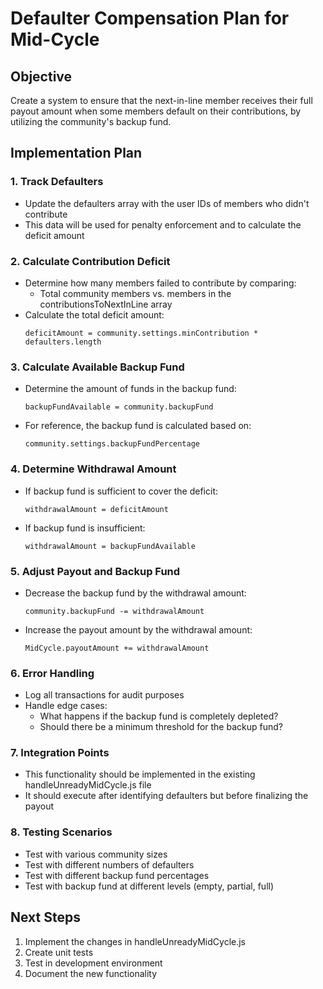 # Defaulter Compensation Plan for Mid-Cycle

## Objective
Create a system to ensure that the next-in-line member receives their full payout amount when some members default on their contributions, by utilizing the community's backup fund.

## Implementation Plan

### 1. Track Defaulters
- Update the defaulters array with the user IDs of members who didn't contribute
- This data will be used for penalty enforcement and to calculate the deficit amount

### 2. Calculate Contribution Deficit
- Determine how many members failed to contribute by comparing:
  - Total community members vs. members in the contributionsToNextInLine array
- Calculate the total deficit amount:
  ```
  deficitAmount = community.settings.minContribution * defaulters.length
  ```

### 3. Calculate Available Backup Fund
- Determine the amount of funds in the backup fund:
  ```
  backupFundAvailable = community.backupFund
  ```
- For reference, the backup fund is calculated based on:
  ```
  community.settings.backupFundPercentage
  ```

### 4. Determine Withdrawal Amount
- If backup fund is sufficient to cover the deficit:
  ```
  withdrawalAmount = deficitAmount
  ```
- If backup fund is insufficient:
  ```
  withdrawalAmount = backupFundAvailable
  ```

### 5. Adjust Payout and Backup Fund
- Decrease the backup fund by the withdrawal amount:
  ```
  community.backupFund -= withdrawalAmount
  ```
- Increase the payout amount by the withdrawal amount:
  ```
  MidCycle.payoutAmount += withdrawalAmount
  ```

### 6. Error Handling
- Log all transactions for audit purposes
- Handle edge cases:
  - What happens if the backup fund is completely depleted?
  - Should there be a minimum threshold for the backup fund?

### 7. Integration Points
- This functionality should be implemented in the existing handleUnreadyMidCycle.js file
- It should execute after identifying defaulters but before finalizing the payout

### 8. Testing Scenarios
- Test with various community sizes
- Test with different numbers of defaulters
- Test with different backup fund percentages
- Test with backup fund at different levels (empty, partial, full)

## Next Steps
1. Implement the changes in handleUnreadyMidCycle.js
2. Create unit tests
3. Test in development environment
4. Document the new functionality
